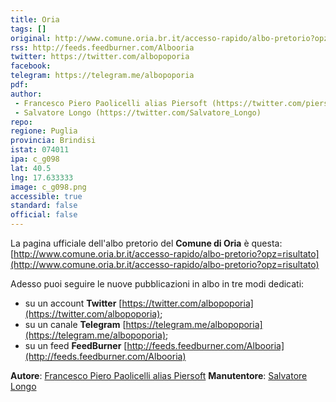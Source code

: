 ```yaml
---
title: Oria
tags: []
original: http://www.comune.oria.br.it/accesso-rapido/albo-pretorio?opz=risultato
rss: http://feeds.feedburner.com/Albooria
twitter: https://twitter.com/albopoporia
facebook: 
telegram: https://telegram.me/albopoporia
pdf: 
author:
 - Francesco Piero Paolicelli alias Piersoft (https://twitter.com/piersoft)
 - Salvatore Longo (https://twitter.com/Salvatore_Longo)
repo: 
regione: Puglia
provincia: Brindisi
istat: 074011
ipa: c_g098
lat: 40.5
lng: 17.633333
image: c_g098.png
accessible: true
standard: false
official: false
---
```


La pagina ufficiale dell'albo pretorio del **Comune di Oria** è questa: [http://www.comune.oria.br.it/accesso-rapido/albo-pretorio?opz=risultato](http://www.comune.oria.br.it/accesso-rapido/albo-pretorio?opz=risultato)

Adesso puoi seguire le nuove pubblicazioni in albo in tre modi dedicati:

* su un account **Twitter** [https://twitter.com/albopoporia](https://twitter.com/albopoporia);
* su un canale **Telegram** [https://telegram.me/albopoporia](https://telegram.me/albopoporia);
* su un feed **FeedBurner** [http://feeds.feedburner.com/Albooria](http://feeds.feedburner.com/Albooria)

**Autore**: [Francesco Piero Paolicelli alias Piersoft](https://twitter.com/piersoft)
**Manutentore**: [Salvatore Longo](https://twitter.com/Salvatore_Longo)
